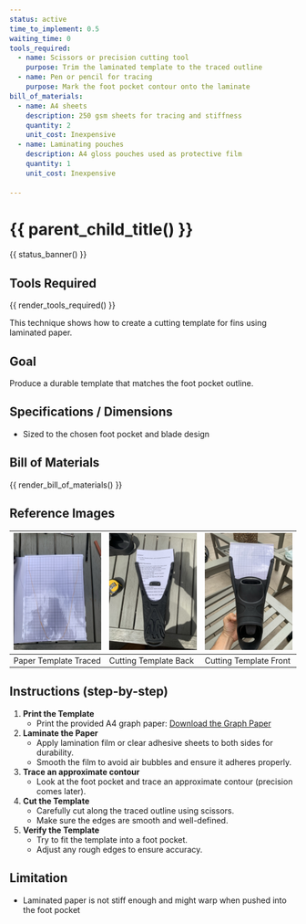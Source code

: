 ```yaml
---
status: active
time_to_implement: 0.5
waiting_time: 0
tools_required:
  - name: Scissors or precision cutting tool
    purpose: Trim the laminated template to the traced outline
  - name: Pen or pencil for tracing
    purpose: Mark the foot pocket contour onto the laminate
bill_of_materials:
  - name: A4 sheets
    description: 250 gsm sheets for tracing and stiffness
    quantity: 2
    unit_cost: Inexpensive
  - name: Laminating pouches
    description: A4 gloss pouches used as protective film
    quantity: 1
    unit_cost: Inexpensive

---
```

# {{ parent_child_title() }}
{{ status_banner() }}

## Tools Required
{{ render_tools_required() }}

This technique shows how to create a cutting template for fins using laminated paper.

## Goal
Produce a durable template that matches the foot pocket outline.

## Specifications / Dimensions
- Sized to the chosen foot pocket and blade design

## Bill of Materials

{{ render_bill_of_materials() }}

## Reference Images

| ![Paper Template](sf_paper_template.jpeg) | ![Cutting Template 1](sf_cutting_template_01.jpeg) | ![Cutting Template 2](sf_cutting_template_02.jpeg) |
|-------------------------------------------|----------------------------------------------------|----------------------------------------------------
| Paper Template Traced                     | Cutting Template Back                              | Cutting Template Front                                 

## Instructions (step-by-step)
1. **Print the Template**
     - Print the provided A4 graph paper: [Download the Graph Paper](./graph_paper.pdf)
2. **Laminate the Paper**
     - Apply lamination film or clear adhesive sheets to both sides for durability.
     - Smooth the film to avoid air bubbles and ensure it adheres properly.
3. **Trace an approximate contour**
     - Look at the foot pocket and trace an approximate contour (precision comes later).
4. **Cut the Template**
     - Carefully cut along the traced outline using scissors.
     - Make sure the edges are smooth and well-defined.
5. **Verify the Template**
     - Try to fit the template into a foot pocket.
     - Adjust any rough edges to ensure accuracy.

## Limitation
- Laminated paper is not stiff enough and might warp when pushed into the foot pocket

